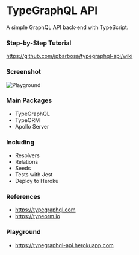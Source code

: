 # TypeGraphQL API

A simple GraphQL API back-end with TypeScript.

### Step-by-Step Tutorial

https://github.com/jpbarbosa/typegraphql-api/wiki

### Screenshot

![Playground](https://github.com/jpbarbosa/typegraphql-api/wiki/images/playground.png)

### Main Packages

* TypeGraphQL
* TypeORM
* Apollo Server

### Including

* Resolvers
* Relations
* Seeds
* Tests with Jest
* Deploy to Heroku

### References

* https://typegraphql.com
* https://typeorm.io

### Playground

* https://typegraphql-api.herokuapp.com
